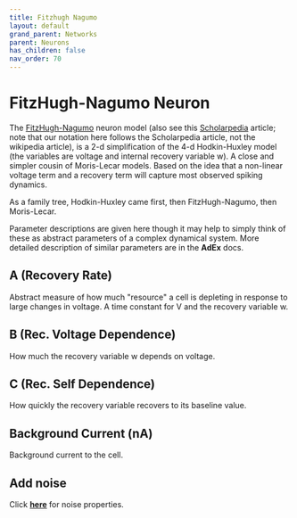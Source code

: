 ```yaml
---
title: Fitzhugh Nagumo
layout: default
grand_parent: Networks
parent: Neurons
has_children: false
nav_order: 70
---
```


# FitzHugh-Nagumo Neuron

The [FitzHugh-Nagumo](https://en.wikipedia.org/wiki/FitzHugh%E2%80%93Nagumo_model) neuron model (also see this [Scholarpedia](http://www.scholarpedia.org/article/FitzHugh-Nagumo_model) article; note that our notation here follows the Scholarpedia article, not the wikipedia article), is a 2-d simplification of the 4-d Hodkin-Huxley model (the variables are voltage and internal recovery variable w). A close and simpler cousin of Moris-Lecar models. Based on the idea that a non-linear voltage term and a recovery term will capture most observed spiking dynamics.

As a family tree, Hodkin-Huxley came first, then FitzHugh-Nagumo, then Moris-Lecar.

Parameter descriptions are given here though it may help to simply think of these as abstract parameters of a complex dynamical system. More detailed description of similar parameters are in the **AdEx** docs.

<!-- link for ADEX docs from simbrain3 docs does not work -->

## A (Recovery Rate)

Abstract measure of how much "resource" a cell is depleting in response to large changes in voltage. A time constant for V and the recovery variable w.

## B (Rec. Voltage Dependence)

How much the recovery variable w depends on voltage.

## C (Rec. Self Dependence)

How quickly the recovery variable recovers to its baseline value.

## Background Current (nA)

Background current to the cell.

## Add noise

Click **[here](../../utilities/randomizers.md)** for noise properties.
